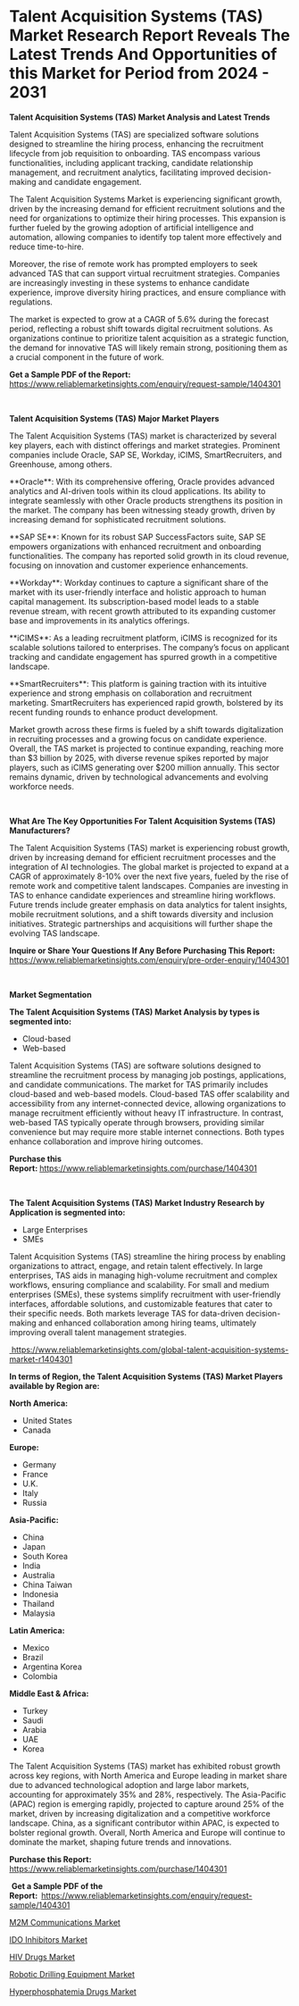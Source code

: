 <p><h1>Talent Acquisition Systems (TAS) Market Research Report Reveals The Latest Trends And Opportunities of this Market for Period from 2024 - 2031</h1></p><p><strong>Talent Acquisition Systems (TAS) Market Analysis and Latest Trends</strong></p>
<p><p>Talent Acquisition Systems (TAS) are specialized software solutions designed to streamline the hiring process, enhancing the recruitment lifecycle from job requisition to onboarding. TAS encompass various functionalities, including applicant tracking, candidate relationship management, and recruitment analytics, facilitating improved decision-making and candidate engagement.</p><p>The Talent Acquisition Systems Market is experiencing significant growth, driven by the increasing demand for efficient recruitment solutions and the need for organizations to optimize their hiring processes. This expansion is further fueled by the growing adoption of artificial intelligence and automation, allowing companies to identify top talent more effectively and reduce time-to-hire.</p><p>Moreover, the rise of remote work has prompted employers to seek advanced TAS that can support virtual recruitment strategies. Companies are increasingly investing in these systems to enhance candidate experience, improve diversity hiring practices, and ensure compliance with regulations. </p><p>The market is expected to grow at a CAGR of 5.6% during the forecast period, reflecting a robust shift towards digital recruitment solutions. As organizations continue to prioritize talent acquisition as a strategic function, the demand for innovative TAS will likely remain strong, positioning them as a crucial component in the future of work.</p></p>
<p><strong>Get a Sample PDF of the Report:&nbsp;</strong> <a href="https://www.reliablemarketinsights.com/enquiry/request-sample/1404301?utm_campaign=1606&utm_medium=2&utm_source=Github&utm_content=ia&utm_term=23102024&utm_id=talent-acquisition-systems-tas">https://www.reliablemarketinsights.com/enquiry/request-sample/1404301</a></p>
<p>&nbsp;</p>
<p><strong>Talent Acquisition Systems (TAS) Major Market Players</strong></p>
<p><p>The Talent Acquisition Systems (TAS) market is characterized by several key players, each with distinct offerings and market strategies. Prominent companies include Oracle, SAP SE, Workday, iCIMS, SmartRecruiters, and Greenhouse, among others. </p><p>**Oracle**: With its comprehensive offering, Oracle provides advanced analytics and AI-driven tools within its cloud applications. Its ability to integrate seamlessly with other Oracle products strengthens its position in the market. The company has been witnessing steady growth, driven by increasing demand for sophisticated recruitment solutions. </p><p>**SAP SE**: Known for its robust SAP SuccessFactors suite, SAP SE empowers organizations with enhanced recruitment and onboarding functionalities. The company has reported solid growth in its cloud revenue, focusing on innovation and customer experience enhancements.</p><p>**Workday**: Workday continues to capture a significant share of the market with its user-friendly interface and holistic approach to human capital management. Its subscription-based model leads to a stable revenue stream, with recent growth attributed to its expanding customer base and improvements in its analytics offerings.</p><p>**iCIMS**: As a leading recruitment platform, iCIMS is recognized for its scalable solutions tailored to enterprises. The company’s focus on applicant tracking and candidate engagement has spurred growth in a competitive landscape.</p><p>**SmartRecruiters**: This platform is gaining traction with its intuitive experience and strong emphasis on collaboration and recruitment marketing. SmartRecruiters has experienced rapid growth, bolstered by its recent funding rounds to enhance product development.</p><p>Market growth across these firms is fueled by a shift towards digitalization in recruiting processes and a growing focus on candidate experience. Overall, the TAS market is projected to continue expanding, reaching more than $3 billion by 2025, with diverse revenue spikes reported by major players, such as iCIMS generating over $200 million annually. This sector remains dynamic, driven by technological advancements and evolving workforce needs.</p></p>
<p>&nbsp;</p>
<p><strong>What Are The Key Opportunities For Talent Acquisition Systems (TAS) Manufacturers?</strong></p>
<p><p>The Talent Acquisition Systems (TAS) market is experiencing robust growth, driven by increasing demand for efficient recruitment processes and the integration of AI technologies. The global market is projected to expand at a CAGR of approximately 8-10% over the next five years, fueled by the rise of remote work and competitive talent landscapes. Companies are investing in TAS to enhance candidate experiences and streamline hiring workflows. Future trends include greater emphasis on data analytics for talent insights, mobile recruitment solutions, and a shift towards diversity and inclusion initiatives. Strategic partnerships and acquisitions will further shape the evolving TAS landscape.</p></p>
<p><strong>Inquire or Share Your Questions If Any Before Purchasing This Report:</strong> <a href="https://www.reliablemarketinsights.com/enquiry/pre-order-enquiry/1404301?utm_campaign=1606&utm_medium=2&utm_source=Github&utm_content=ia&utm_term=23102024&utm_id=talent-acquisition-systems-tas">https://www.reliablemarketinsights.com/enquiry/pre-order-enquiry/1404301</a></p>
<p>&nbsp;</p>
<p><strong>Market Segmentation</strong></p>
<p><strong>The Talent Acquisition Systems (TAS) Market Analysis by types is segmented into:</strong></p>
<p><ul><li>Cloud-based</li><li>Web-based</li></ul></p>
<p><p>Talent Acquisition Systems (TAS) are software solutions designed to streamline the recruitment process by managing job postings, applications, and candidate communications. The market for TAS primarily includes cloud-based and web-based models. Cloud-based TAS offer scalability and accessibility from any internet-connected device, allowing organizations to manage recruitment efficiently without heavy IT infrastructure. In contrast, web-based TAS typically operate through browsers, providing similar convenience but may require more stable internet connections. Both types enhance collaboration and improve hiring outcomes.</p></p>
<p><strong>Purchase this Report:&nbsp;</strong><a href="https://www.reliablemarketinsights.com/purchase/1404301?utm_campaign=1606&utm_medium=2&utm_source=Github&utm_content=ia&utm_term=23102024&utm_id=talent-acquisition-systems-tas">https://www.reliablemarketinsights.com/purchase/1404301</a></p>
<p>&nbsp;</p>
<p><strong>The Talent Acquisition Systems (TAS) Market Industry Research by Application is segmented into:</strong></p>
<p><ul><li>Large Enterprises</li><li>SMEs</li></ul></p>
<p><p>Talent Acquisition Systems (TAS) streamline the hiring process by enabling organizations to attract, engage, and retain talent effectively. In large enterprises, TAS aids in managing high-volume recruitment and complex workflows, ensuring compliance and scalability. For small and medium enterprises (SMEs), these systems simplify recruitment with user-friendly interfaces, affordable solutions, and customizable features that cater to their specific needs. Both markets leverage TAS for data-driven decision-making and enhanced collaboration among hiring teams, ultimately improving overall talent management strategies.</p></p>
<p><a href="https://www.reliablemarketinsights.com/global-talent-acquisition-systems-market-r1404301?utm_campaign=1606&utm_medium=2&utm_source=Github&utm_content=ia&utm_term=23102024&utm_id=talent-acquisition-systems-tas">&nbsp;https://www.reliablemarketinsights.com/global-talent-acquisition-systems-market-r1404301</a></p>
<p><strong>In terms of Region, the Talent Acquisition Systems (TAS) Market Players available by Region are:</strong></p>
<p>
    <p> <strong> North America: </strong>
        <ul>
            <li>United States</li>
            <li>Canada</li>
        </ul>
        </p> 
    <p> <strong> Europe: </strong>
        <ul>
            <li>Germany</li>
            <li>France</li>
            <li>U.K.</li>
            <li>Italy</li>
            <li>Russia</li>
        </ul>
        </p> 
    <p> <strong> Asia-Pacific: </strong>
        <ul>
            <li>China</li>
            <li>Japan</li>
            <li>South Korea</li>
            <li>India</li>
            <li>Australia</li>
            <li>China Taiwan</li>
            <li>Indonesia</li>
            <li>Thailand</li>
            <li>Malaysia</li>
        </ul>
        </p> 
    <p> <strong> Latin America: </strong>
        <ul>
            <li>Mexico</li>
            <li>Brazil</li>
            <li>Argentina Korea</li>
            <li>Colombia</li>
        </ul>
        </p> 
    <p> <strong> Middle East & Africa: </strong>
        <ul>
            <li>Turkey</li>
            <li>Saudi</li>
            <li>Arabia</li>
            <li>UAE</li>
            <li>Korea</li>
        </ul>
    </p>
    </p>
<p><p>The Talent Acquisition Systems (TAS) market has exhibited robust growth across key regions, with North America and Europe leading in market share due to advanced technological adoption and large labor markets, accounting for approximately 35% and 28%, respectively. The Asia-Pacific (APAC) region is emerging rapidly, projected to capture around 25% of the market, driven by increasing digitalization and a competitive workforce landscape. China, as a significant contributor within APAC, is expected to bolster regional growth. Overall, North America and Europe will continue to dominate the market, shaping future trends and innovations.</p></p>
<p><strong>Purchase this Report: </strong><a href="https://www.reliablemarketinsights.com/purchase/1404301?utm_campaign=1606&utm_medium=2&utm_source=Github&utm_content=ia&utm_term=23102024&utm_id=talent-acquisition-systems-tas">https://www.reliablemarketinsights.com/purchase/1404301</a></p>
<p>&nbsp;<strong>Get a Sample PDF of the Report:&nbsp;&nbsp;</strong><a href="https://www.reliablemarketinsights.com/enquiry/request-sample/1404301?utm_campaign=1606&utm_medium=2&utm_source=Github&utm_content=ia&utm_term=23102024&utm_id=talent-acquisition-systems-tas">https://www.reliablemarketinsights.com/enquiry/request-sample/1404301</a></p>
<p><strong></strong></p>
<p><p><a href="https://www.linkedin.com/pulse/m2m-communications-market-shifts-strategic-analysis-2024-2031-ointf?utm_campaign=1606&utm_medium=2&utm_source=Github&utm_content=ia&utm_term=23102024&utm_id=talent-acquisition-systems-tas">M2M Communications Market</a></p><p><a href="https://www.linkedin.com/pulse/ido-inhibitors-industry-insights-report-analyzing-market-trends-hnf0c?utm_campaign=1606&utm_medium=2&utm_source=Github&utm_content=ia&utm_term=23102024&utm_id=talent-acquisition-systems-tas">IDO Inhibitors Market</a></p><p><a href="https://www.linkedin.com/pulse/hiv-drugs-market-segmentation-geographical-regions-forcast-till-gjpdc?utm_campaign=1606&utm_medium=2&utm_source=Github&utm_content=ia&utm_term=23102024&utm_id=talent-acquisition-systems-tas">HIV Drugs Market</a></p><p><a href="https://github.com/MoonZANDRA/Market-Research-Report-List-1/blob/main/robotic-drilling-equipment-market.md?utm_campaign=1606&utm_medium=2&utm_source=Github&utm_content=ia&utm_term=23102024&utm_id=talent-acquisition-systems-tas">Robotic Drilling Equipment Market</a></p><p><a href="https://www.linkedin.com/pulse/strategic-roadmap-global-hyperphosphatemia-drugs-market-insights-i987c?utm_campaign=1606&utm_medium=2&utm_source=Github&utm_content=ia&utm_term=23102024&utm_id=talent-acquisition-systems-tas">Hyperphosphatemia Drugs Market</a></p></p>